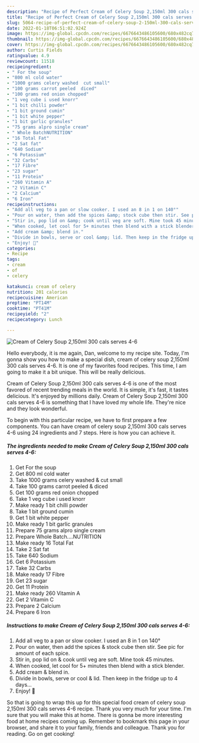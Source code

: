 ```yaml
---
description: "Recipe of Perfect Cream of Celery Soup 2,150ml 300 cals serves 4-6"
title: "Recipe of Perfect Cream of Celery Soup 2,150ml 300 cals serves 4-6"
slug: 5064-recipe-of-perfect-cream-of-celery-soup-2-150ml-300-cals-serves-4-6
date: 2022-01-18T06:51:02.924Z
image: https://img-global.cpcdn.com/recipes/6676643486105600/680x482cq70/cream-of-celery-soup-2150ml-300-cals-serves-4-6-recipe-main-photo.jpg
thumbnail: https://img-global.cpcdn.com/recipes/6676643486105600/680x482cq70/cream-of-celery-soup-2150ml-300-cals-serves-4-6-recipe-main-photo.jpg
cover: https://img-global.cpcdn.com/recipes/6676643486105600/680x482cq70/cream-of-celery-soup-2150ml-300-cals-serves-4-6-recipe-main-photo.jpg
author: Curtis Fields
ratingvalue: 4.9
reviewcount: 11518
recipeingredient:
- " For the soup"
- "800 ml cold water"
- "1000 grams celery washed  cut small"
- "100 grams carrot peeled  diced"
- "100 grams red onion chopped"
- "1 veg cube i used knorr"
- "1 bit chilli powder"
- "1 bit ground cumin"
- "1 bit white pepper"
- "1 bit garlic granules"
- "75 grams alpro single cream"
- " Whole BatchNUTRITION"
- "16 Total Fat"
- "2 Sat fat"
- "640 Sodium"
- "6 Potassium"
- "32 Carbs"
- "17 Fibre"
- "23 sugar"
- "11 Protein"
- "260 Vitamin A"
- "2 Vitamin C"
- "2 Calcium"
- "6 Iron"
recipeinstructions:
- "Add all veg to a pan or slow cooker. I used an 8 in 1 on 140°"
- "Pour on water, then add the spices &amp; stock cube then stir. See pic for amount of each spice."
- "Stir in, pop lid on &amp; cook until veg are soft. Mine took 45 minutes."
- "When cooked, let cool for 5+ minutes then blend with a stick blender."
- "Add cream &amp; blend in."
- "Divide in bowls, serve or cool &amp; lid. Then keep in the fridge up to 4 days..."
- "Enjoy! 👅"
categories:
- Recipe
tags:
- cream
- of
- celery

katakunci: cream of celery 
nutrition: 201 calories
recipecuisine: American
preptime: "PT14M"
cooktime: "PT41M"
recipeyield: "2"
recipecategory: Lunch

---
```



![Cream of Celery Soup 2,150ml 300 cals serves 4-6](https://img-global.cpcdn.com/recipes/6676643486105600/680x482cq70/cream-of-celery-soup-2150ml-300-cals-serves-4-6-recipe-main-photo.jpg)

Hello everybody, it is me again, Dan, welcome to my recipe site. Today, I'm gonna show you how to make a special dish, cream of celery soup 2,150ml 300 cals serves 4-6. It is one of my favorites food recipes. This time, I am going to make it a bit unique. This will be really delicious.

Cream of Celery Soup 2,150ml 300 cals serves 4-6 is one of the most favored of recent trending meals in the world. It is simple, it's fast, it tastes delicious. It's enjoyed by millions daily. Cream of Celery Soup 2,150ml 300 cals serves 4-6 is something that I have loved my whole life. They're nice and they look wonderful.




To begin with this particular recipe, we have to first prepare a few components. You can have cream of celery soup 2,150ml 300 cals serves 4-6 using 24 ingredients and 7 steps. Here is how you can achieve it.

<!--inarticleads1-->

##### The ingredients needed to make Cream of Celery Soup 2,150ml 300 cals serves 4-6:

1. Get  For the soup
1. Get 800 ml cold water
1. Take 1000 grams celery washed &amp; cut small
1. Take 100 grams carrot peeled &amp; diced
1. Get 100 grams red onion chopped
1. Take 1 veg cube i used knorr
1. Make ready 1 bit chilli powder
1. Take 1 bit ground cumin
1. Get 1 bit white pepper
1. Make ready 1 bit garlic granules
1. Prepare 75 grams alpro single cream
1. Prepare  Whole Batch....NUTRITION
1. Make ready 16 Total Fat
1. Take 2 Sat fat
1. Take 640 Sodium
1. Get 6 Potassium
1. Take 32 Carbs
1. Make ready 17 Fibre
1. Get 23 sugar
1. Get 11 Protein
1. Make ready 260 Vitamin A
1. Get 2 Vitamin C
1. Prepare 2 Calcium
1. Prepare 6 Iron




<!--inarticleads2-->

##### Instructions to make Cream of Celery Soup 2,150ml 300 cals serves 4-6:

1. Add all veg to a pan or slow cooker. I used an 8 in 1 on 140°
1. Pour on water, then add the spices &amp; stock cube then stir. See pic for amount of each spice.
1. Stir in, pop lid on &amp; cook until veg are soft. Mine took 45 minutes.
1. When cooked, let cool for 5+ minutes then blend with a stick blender.
1. Add cream &amp; blend in.
1. Divide in bowls, serve or cool &amp; lid. Then keep in the fridge up to 4 days...
1. Enjoy! 👅




So that is going to wrap this up for this special food cream of celery soup 2,150ml 300 cals serves 4-6 recipe. Thank you very much for your time. I'm sure that you will make this at home. There is gonna be more interesting food at home recipes coming up. Remember to bookmark this page in your browser, and share it to your family, friends and colleague. Thank you for reading. Go on get cooking!
